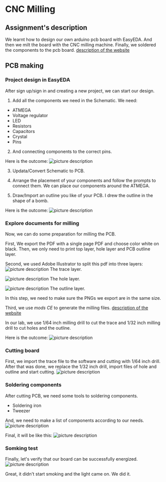 # CNC Milling

## Assignment's description
We learnt how to design our own arduino pcb board with EasyEDA. And then we milt the board with the CNC milling machine. Finally, we soldered the components to the pcb board.
[description of the website](https://pro.easyeda.com/editor)

## PCB making

### Project design in EasyEDA
After sign up/sign in and creating a new project, we can start our design.

1. Add all the components we need in the Schematic.
We need:
* ATMEGA
* Voltage regulator
* LED
* Resistors
* Capacitors
* Crystal
* Pins

2. And connecting components to the correct pins.

Here is the outcome:
![picture description](./images/SCH_Schematic3.png)

3. Updata/Convert Schematic to PCB.

4. Arrange the placement of your components and follow the prompts to connect them.
   We can place our components around the ATMEGA.

6. Draw/Import an outline you like of your PCB.
   I drew the outline in the shape of a bomb.

Here is the outcome:
![picture description](./images/PCB_editing.png)

### Explore documents for milling
Now, we can do some preparation for milling the PCB.

First, We export the PDF with a single page PDF and choose color white on black. Then, we only need to print top layer, hole layer and PCB outline layer.

Second, we used Adobe Illustrator to split this pdf into three layers:
![picture description](./images/missileino_trace2-01.png)
The trace layer.

![picture description](./images/missileino_hole2-01.png)
The hole layer.

![picture description](./images/missileino_outline2-01.png)
The outline layer.

In this step, we need to make sure the PNGs we export are in the same size.

Third, we use *mods CE* to generate the milling files.
[description of the website](https://modsproject.org/)

In our lab, we use 1/64 inch milling drill to cut the trace and 1/32 inch milling drill to cut holes and the outline.

Here is the outcome:
![picture description](./images/PCB_board.png)

### Cutting board
First, we import the trace file to the software and cutting with 1/64 inch drill. After that was done, we replace the 1/32 inch drill, import files of hole and outline and start cutting.
![picture description](./images/cncmilling.png)

### Soldering components
After cutting PCB, we need some tools to soldering components.
* Soldering iron
* Tweezer

And, we need to make a list of components according to our needs.
![picture description](./images/component_list.jpg)

Final, it will be like this:
![picture description](./images/PCB.jpg)

### Somking test
Finally, let's verify that our board can be successfully energized.
![picture description](./images/smoking_test.jpg)

Great, it didn't start smoking and the light came on. We did it.
